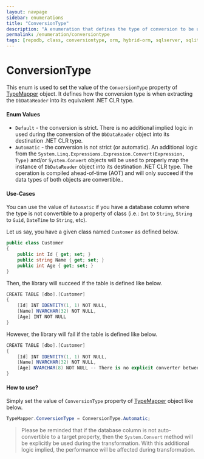 ```yaml
---
layout: navpage
sidebar: enumerations
title: "ConversionType"
description: "A enumeration that defines the type of conversion to be used when extracting a data from/to the database."
permalink: /enumeration/conversiontype
tags: [repodb, class, conversiontype, orm, hybrid-orm, sqlserver, sqlite, mysql, postgresql]
---
```


# ConversionType

This enum is used to set the value of the `ConversionType` property of [TypeMapper](/mapper/typemapper) object. It defines how the conversion type is when extracting the `DbDataReader` into its equivalent .NET CLR type.

#### Enum Values

- `Default` - the conversion is strict. There is no additional implied logic in used during the conversion of the `DbDataReader` object into its destination .NET CLR type.
- `Automatic` - the conversion is not strict (or automatic). An additional logic from the `System.Linq.Expressions.Expression.Convert(Expression, Type)` and/or `System.Convert` objects will be used to properly map the instance of `DbDataReader` object into its destination .NET CLR type. The operation is compiled ahead-of-time (AOT) and will only succeed if the data types of both objects are convertible..

#### Use-Cases

You can use the value of `Automatic` if you have a database column where the type is not convertible to a property of class (i.e.: `Int` to `String`, `String` to `Guid`, `DateTime` to `String`, etc).

Let us say, you have a given class named `Customer` as defined below.

```csharp
public class Customer
{
    public int Id { get; set; }
    public string Name { get; set; }
    public int Age { get; set; }
}
```

Then, the library will succeed if the table is defined like below.

```csharp
CREATE TABLE [dbo].[Customer]
{
    [Id] INT IDENTITY(1, 1) NOT NULL,
    [Name] NVARCHAR(32) NOT NULL,
    [Age] INT NOT NULL
}
```

However, the library will fail if the table is defined like below.

```csharp
CREATE TABLE [dbo].[Customer]
{
    [Id] INT IDENTITY(1, 1) NOT NULL,
    [Name] NVARCHAR(32) NOT NULL,
    [Age] NVARCHAR(8) NOT NULL -- There is no explicit converter between STRING and INT
}
```

#### How to use?

Simply set the value of `ConversionType` property of [TypeMapper](/mapper/typemapper) object like below.

```csharp
TypeMapper.ConversionType = ConversionType.Automatic;
```

> Please be reminded that if the database column is not auto-convertible to a target property, then the `System.Convert` method will be explicitly be used during the transformation. With this additional logic implied, the performance will be affected during transformation.